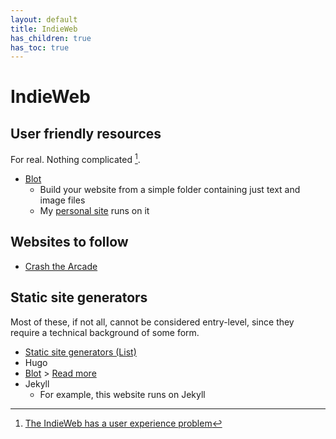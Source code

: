 ```yaml
---
layout: default
title: IndieWeb
has_children: true
has_toc: true
---
```


# IndieWeb

## User friendly resources

For real. Nothing complicated [^arcade].

[^arcade]: [The IndieWeb has a user experience problem](https://crashthearcade.com/post/5853/)

- [Blot](https://blot.im)
	- Build your website from a simple folder containing just text and image files
	- My [personal site](https://iamfran.com) runs on it

## Websites to follow
- [Crash the Arcade](https://crashthearcade.com/)

## Static site generators

Most of these, if not all, cannot be considered entry-level, since they require a technical background of some form. 

- [Static site generators (List)](https://jamstack.org/generators/)
- Hugo
- [Blot](https://blot.im) > [Read more](/docs/indieweb/blot)
- Jekyll
	- For example, this website runs on Jekyll